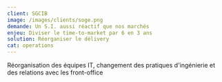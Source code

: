 ```yaml
---
client: SGCIB
image: /images/clients/soge.png
demande: Un S.I. aussi réactif que nos marchés
enjeu: Diviser le time-to-market par 6 en 3 ans
solution: Réorganiser le délivery
cat: operations
---
```

Réorganisation des équipes IT, changement des pratiques d'ingénierie et des relations avec les front-office